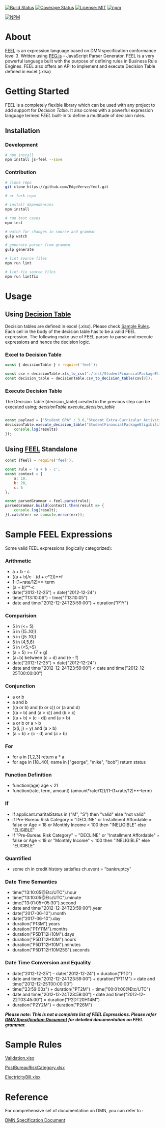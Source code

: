 [![Build Status](https://travis-ci.org/EdgeVerve/feel.svg?branch=master)](https://travis-ci.org/EdgeVerve/feel) [![Coverage Status](https://coveralls.io/repos/github/EdgeVerve/feel/badge.svg?branch=master)](https://coveralls.io/github/EdgeVerve/feel?branch=master) [![License: MIT](https://img.shields.io/badge/License-MIT-blue.svg)](https://opensource.org/licenses/MIT) [![npm](https://img.shields.io/npm/v/js-feel.svg)](https://npmjs.org/package/js-feel) 

[![NPM](https://nodei.co/npm/js-feel.png?compact=true)](https://npmjs.org/package/js-feel)

# About

[FEEL](https://github.com/EdgeVerve/feel/wiki/What-is-FEEL%3F) is an expression language based on DMN specification conformance level 3.
Written using [PEG.js](https://pegjs.org/) - JavaScript Parser Generator.
FEEL is a very powerful language built with the purpose of defining rules in Business Rule Engines.
FEEL also offers an API to implement and execute Decision Table defined in excel (.xlsx)

# Getting Started

FEEL is a completely flexible library which can be used with any project to add support for *Decision Table*. It also comes with a powerful expression language termed *FEEL* built-in to define a multitude of decision rules.

## Installation

### Development

```sh
# npm install
npm install js-feel --save

```

### Contribution

```sh
# clone repo
git clone https://github.com/EdgeVerve/feel.git

# or fork repo

# install dependencies
npm install

# run test cases
npm test

# watch for changes in source and grammar
gulp watch

# generate parser from grammar
gulp generate

# lint source files
npm run lint

# lint-fix source files
npm run lintfix
```

# Usage

## Using [Decision Table](https://github.com/EdgeVerve/feel/wiki/Decision-Table#what-is-decision-table)

Decision tables are defined in excel (.xlsx). Please check [Sample Rules](README.md#sample-rules).
Each cell in the body of the decision table has to be a valid FEEL expression. The following make use of FEEL parser to parse and execute expressions and hence the decision logic.

### Excel to Decision Table

```javascript
const { decisionTable } = require('feel');

const csv = decisionTable.xls_to_csv('./test/StudentFinancialPackageEligibility.xlsx');
const decision_table = decisionTable.csv_to_decision_table(csv[0]);
```

### Execute Decision Table

The Decision Table (decision_table) created in the previous step can be executed using;  *decisionTable.execute_decision_table*

```javascript

const payload = {"Student GPA" : 3.6,"Student Extra-Curricular Activities Count" : 4,"Student National Honor Society Membership" : "Yes"};
decisionTable.execute_decision_table("StudentFinancialPackageEligibility", decision_table,payload, (results)=> {
    console.log(results)
});
```

## Using [FEEL](https://github.com/EdgeVerve/feel/wiki/What-is-FEEL%3F) Standalone

```javascript
const {feel} = require('feel');

const rule = 'a + b - c';
const context = {
    a: 10,
    b: 20,
    c: 5
};

const parsedGrammar = feel.parse(rule);
parsedGrammar.build(context).then(result => {
    console.log(result);
}).catch(err => console.error(err));
```

# Sample FEEL Expressions

Some valid FEEL expressions (logically categorized):

### Arithmetic

- a + b - c
- ((a + b)/c - (d + e*2))**f
- 1-(1+rate/12)**-term
- (a + b)**-c
- date("2012-12-25") + date("2012-12-24")
- time("T13:10:06") - time("T13:10:05")
- date and time("2012-12-24T23:59:00") + duration("P1Y")

### Comparision

- 5 in (<= 5)
- 5 in ((5..10])
- 5 in ([5..10])
- 5 in (4,5,6)
- 5 in (<5,>5)
- (a + 5) >= (7 + g)
- (a+b) between (c + d) and (e - f)
- date("2012-12-25") > date("2012-12-24")
- date and time("2012-12-24T23:59:00") < date and time("2012-12-25T00:00:00")

### Conjunction

- a or b
- a and b
- ((a or b) and (b or c)) or (a and d)
- ((a > b) and (a > c)) and (b > c)
- ((a + b) > (c - d)) and (a > b)
- a or b or a > b
- (x(i, j) = y) and (a > b)
- (a + b) > (c - d) and (a > b)

### For

- for a in [1,2,3] return a * a
- for age in [18..40], name in ["george", "mike", "bob"] return status

### Function Definition

- function(age) age < 21
- function(rate, term, amount) (amount*rate/12)/(1-(1+rate/12)**-term)

### If

- if applicant.maritalStatus in ("M", "S") then "valid" else "not valid"
- if Pre-Bureau Risk Category = "DECLINE" or Installment Affordable = false or Age < 18 or Monthly Income < 100 then "INELIGIBLE" else "ELIGIBLE"
- if "Pre-Bureau Risk Category" = "DECLINE" or "Installment Affordable" = false or Age < 18 or "Monthly Income" < 100 then "INELIGIBLE" else "ELIGIBLE"

### Quantified

- some ch in credit history satisfies ch.event = "bankruptcy"

### Date Time Semantics

- time("13:10:05@Etc/UTC").hour
- time("13:10:05@Etc/UTC").minute
- time("13:01:05+05:30").second
- date and time("2012-12-24T23:59:00").year
- date("2017-06-10").month
- date("2017-06-10").day
- duration("P13M").years
- duration("P1Y11M").months
- duration("P5DT12H10M").days
- duration("P5DT12H10M").hours
- duration("P5DT12H10M").minutes
- duration("P5DT12H10M25S").seconds

### Date Time Conversion and Equality

- date("2012-12-25") – date("2012-12-24") = duration("P1D")
- date and time("2012-12-24T23:59:00") + duration("PT1M") = date and time("2012-12-25T00:00:00")
- time("23:59:00z") + duration("PT2M") = time("00:01:00@Etc/UTC")
- date and time("2012-12-24T23:59:00") - date and time("2012-12-22T03:45:00") = duration("P2DT20H14M")
- duration("P2Y2M") = duration("P26M")

***Please note: This is not a complete list of FEEL Expressions. Please refer [DMN Specification Document](http://www.omg.org/spec/DMN/1.1/) for detailed documentation on FEEL grammar.***

# Sample Rules

[Validation.xlsx](/test/data/Validation.xlsx)

[PostBureauRiskCategory.xlsx](/test/data/PostBureauRiskCategory.xlsx)

[ElectricityBill.xlsx](/test/data/ElectricityBill.xlsx)

# Reference

For comprehensive set of documentation on DMN, you can refer to :

[DMN Specification Document](http://www.omg.org/spec/DMN/1.1/)
